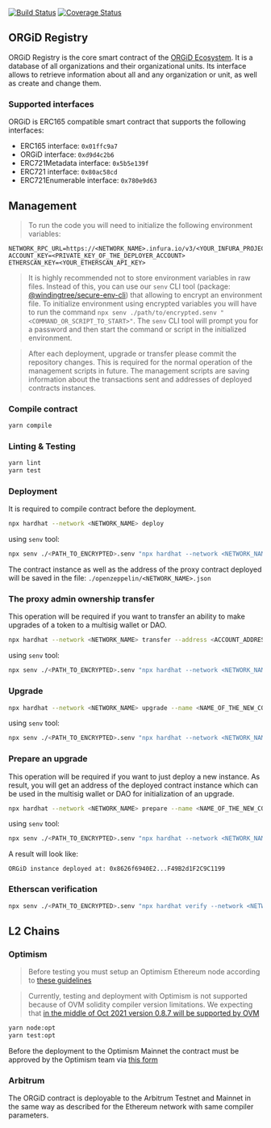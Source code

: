 [![Build Status](https://travis-ci.org/windingtree/org.id.svg?branch=master)](https://travis-ci.org/windingtree/org.id)
[![Coverage Status](https://coveralls.io/repos/github/windingtree/org.id/badge.svg?branch=orgid-nft)](https://coveralls.io/github/windingtree/org.id?branch=orgid-nft&v=3.0)

## ORGiD Registry

ORGiD Registry is the core smart contract of the [ORGiD Ecosystem](https://orgid.tech). It is a database of all organizations and their organizational units. Its interface allows to retrieve information about all and any organization or unit, as well as create and change them.

### Supported interfaces

ORGiD is ERC165 compatible smart contract that supports the following interfaces:

- ERC165 interface: `0x01ffc9a7`
- ORGiD interface: `0xd9d4c2b6`
- ERC721Metadata interface: `0x5b5e139f`
- ERC721 interface: `0x80ac58cd`
- ERC721Enumerable interface: `0x780e9d63`

## Management

> To run the code you will need to initialize the following environment variables:

```
NETWORK_RPC_URL=https://<NETWORK_NAME>.infura.io/v3/<YOUR_INFURA_PROJECT_ID>
ACCOUNT_KEY=<PRIVATE_KEY_OF_THE_DEPLOYER_ACCOUNT>
ETHERSCAN_KEY=<YOUR_ETHERSCAN_API_KEY>
```

> It is highly recommended not to store environment variables in raw files. Instead of this, you can use our `senv` CLI tool (package: [@windingtree/secure-env-cli](https://github.com/windingtree/secure-env-cli)) that allowing to encrypt an environment file. To initialize environment using encrypted variables you will have to run the command `npx senv ./path/to/encrypted.senv "<COMMAND_OR_SCRIPT_TO_START>"`. The `senv` CLI tool will prompt you for a password and then start the command or script in the initialized environment.

> After each deployment, upgrade or transfer please commit the repository changes. This is required for the normal operation of the management scripts in future. The management scripts are saving information about the transactions sent and addresses of deployed contracts instances.

### Compile contract

```bash
yarn compile
```

### Linting & Testing

```bash
yarn lint
yarn test
```

### Deployment

It is required to compile contract before the deployment.

```bash
npx hardhat --network <NETWORK_NAME> deploy
```

using `senv` tool:

```bash
npx senv ./<PATH_TO_ENCRYPTED>.senv "npx hardhat --network <NETWORK_NAME> deploy"
```

The contract instance as well as the address of the proxy contract deployed will be saved in the file:
`./openzeppelin/<NETWORK_NAME>.json`

### The proxy admin ownership transfer

This operation will be required if you want to transfer an ability to make upgrades of a token to a multisig wallet or DAO.

```bash
npx hardhat --network <NETWORK_NAME> transfer --address <ACCOUNT_ADDRESS>
```

using `senv` tool:

```bash
npx senv ./<PATH_TO_ENCRYPTED>.senv "npx hardhat --network <NETWORK_NAME> transfer --address <ACCOUNT_ADDRESS>"
```

### Upgrade

```bash
npx hardhat --network <NETWORK_NAME> upgrade --name <NAME_OF_THE_NEW_CONTRACT> --proxy <PROXY_ADDRESS_TO_UPGRADE>
```

using `senv` tool:

```bash
npx senv ./<PATH_TO_ENCRYPTED>.senv "npx hardhat --network <NETWORK_NAME> upgrade --name <NAME_OF_THE_NEW_CONTRACT> --proxy <PROXY_ADDRESS_TO_UPGRADE>"
```

### Prepare an upgrade

This operation will be required if you want to just deploy a new instance. As result, you will get an address of the deployed contract instance which can be used in the multisig wallet or DAO for initialization of an upgrade.

```bash
npx hardhat --network <NETWORK_NAME> prepare --name <NAME_OF_THE_NEW_CONTRACT> --proxy <PROXY_ADDRESS_TO_UPGRADE>
```

using `senv` tool:

```bash
npx senv ./<PATH_TO_ENCRYPTED>.senv "npx hardhat --network <NETWORK_NAME> prepare --name <NAME_OF_THE_NEW_CONTRACT> --proxy <PROXY_ADDRESS_TO_UPGRADE>"
```

A result will look like:

```text
ORGiD instance deployed at: 0x8626f6940E2...F49B2d1F2C9C1199
```

### Etherscan verification

```bash
npx senv ./<PATH_TO_ENCRYPTED>.senv "npx hardhat verify --network <NETWORK_NAME> <CONTRACT_ADDRESS_TO_VERIFY>"
```

## L2 Chains

### Optimism

> Before testing you must setup an Optimism Ethereum node according to [these guidelines](./OPTIMISM.md)

> Currently, testing and deployment with Optimism is not supported because of OVM solidity compiler version limitations.
> We expecting that [in the middle of Oct 2021 version 0.8.7 will be supported by OVM](https://community.optimism.io/docs/developers/l2/future.html)

```bash
yarn node:opt
yarn test:opt
```

Before the deployment to the Optimism Mainnet the contract must be approved by the Optimism team via [this form](https://docs.google.com/forms/d/e/1FAIpQLSdKyXpXY1C4caWD3baQBK1dPjEboOJ9dpj9flc-ursqq8KU0w/viewform)

### Arbitrum

The ORGiD contract is deployable to the Arbitrum Testnet and Mainnet in the same way as described for the Ethereum network with same compiler parameters.

